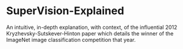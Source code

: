 SuperVision-Explained
=====================

An intuitive, in-depth explanation, with context, of the influential 2012 Kryzhevsky-Sutskever-Hinton paper which details the winner of the ImageNet image classification competition that year.

